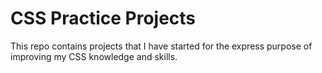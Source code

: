 # CSS Practice Projects

This repo contains projects that I have started for the express purpose of improving my CSS knowledge and skills.
